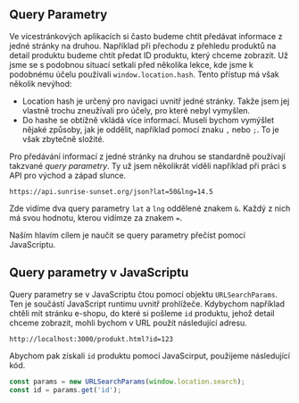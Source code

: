 ## Query Parametry

Ve vícestránkových aplikacích si často budeme chtít předávat informace z jedné stránky na druhou. Například při přechodu z přehledu produktů na detail produktu budeme chtít předat ID produktu, který chceme zobrazit. Už jsme se s podobnou situací setkali před několika lekce, kde jsme k podobnému účelu používali `window.location.hash`. Tento přístup má však několik nevýhod:

- Location hash je určený pro navigaci uvnitř jedné stránky. Takže jsem jej vlastně trochu zneužívali pro účely, pro které nebyl vymyšlen.
- Do hashe se obtížně vkládá více informací. Museli bychom vymýšlet nějaké způsoby, jak je oddělit, například pomocí znaku `,` nebo `;`. To je však zbytečně složité.

Pro předávání informací z jedné stránky na druhou se standardně používají takzvané _query parametry_. Ty už jsem několikrát viděli například při práci s API pro východ a západ slunce.

```
https://api.sunrise-sunset.org/json?lat=50&lng=14.5
```

Zde vidíme dva query parametry `lat` a `lng` oddělené znakem `&`. Každý z nich má svou hodnotu, kterou vidímze za znakem `=`.

Naším hlavím cílem je naučit se query parametry přečíst pomocí JavaScriptu.

## Query parametry v JavaScriptu

Query parametry se v JavaScriptu čtou pomocí objektu `URLSearchParams`. Ten je součástí JavaScript runtimu uvnitř prohlížeče. Kdybychom například chtěli mít stránku e-shopu, do které si pošleme `id` produktu, jehož detail chceme zobrazit, mohli bychom v URL použít následující adresu.

```
http://localhost:3000/produkt.html?id=123
```

Abychom pak získali `id` produktu pomocí JavaScirput, použijeme následující kód.

```js
const params = new URLSearchParams(window.location.search);
const id = params.get('id');
```
